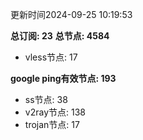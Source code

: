 更新时间2024-09-25 10:19:53

**总订阅: 23**
**总节点: 4584**
- vless节点: 17

**google ping有效节点: 193**
- ss节点: 38
- v2ray节点: 138
- trojan节点: 17
